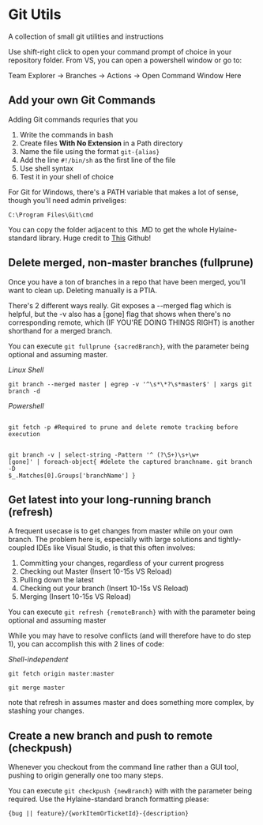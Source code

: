 # Git Utils

A collection of small git utilities and instructions

Use shift-right click to open your command prompt of choice in your repository folder. From VS, you can open a powershell window or go to:

Team Explorer -> Branches -> Actions -> Open Command Window Here

## Add your own Git Commands

Adding Git commands requries that you 
1. Write the commands in bash
2. Create files **With No Extension** in a Path directory
3. Name the file using the format `git-{alias}`
4. Add the line `#!/bin/sh` as the first line of the file
5. Use shell syntax
6. Test it in your shell of choice

For Git for Windows, there's a PATH variable that makes a lot of sense, though you'll need admin priveliges:

` C:\Program Files\Git\cmd `

You can copy the folder adjacent to this .MD to get the whole Hylaine-standard library. Huge credit to [This](https://github.com/shobhitpuri/git-refresh) Github!

## Delete merged, non-master branches (fullprune)

Once you have a ton of branches in a repo that have been merged, you'll want to clean up. Deleting manually is a PTIA.

There's 2 different ways really. Git exposes a --merged flag which is helpful, but the -v also has a [gone] flag that shows when there's no corresponding remote, which (IF YOU'RE DOING THINGS RIGHT) is another shorthand for a merged branch.

You can execute `git fullprune {sacredBranch}`, with the parameter being optional and assuming master.

*Linux Shell*

`git branch --merged master | egrep -v '^\s*\*?\s*master$' | xargs git branch -d`

*Powershell*

<code>
git fetch -p #Required to prune and delete remote tracking before execution

git branch -v |
select-string -Pattern '^  (?<branchName>\S+)\s+\w+ \[gone\]' | 
foreach-object{ 
    #delete the captured branchname.
    git branch -D $_.Matches[0].Groups['branchName']
}</code>


## Get latest into your long-running branch (refresh)

A frequent usecase is to get changes from master while on your own branch. The problem here is, especially with large solutions and tightly-coupled IDEs like Visual Studio, is that this often involves:

1. Committing your changes, regardless of your current progress
2. Checking out Master (Insert 10-15s VS Reload)
3. Pulling down the latest
4. Checking out your branch (Insert 10-15s VS Reload)
5. Merging (Insert 10-15s VS Reload)

You can execute `git refresh {remoteBranch}` with with the parameter being optional and assuming master 

While you may have to resolve conflicts (and will therefore have to do step 1), you can accomplish this with 2 lines of code:

*Shell-independent*

`git fetch origin master:master`

`git merge master`

note that refresh in assumes master and does something more complex, by stashing your changes.

## Create a new branch and push to remote (checkpush)

Whenever you checkout from the command line rather than a GUI tool, pushing to origin generally one too many steps.

You can execute `git checkpush {newBranch}` with with the parameter being required. Use the Hylaine-standard branch formatting please:

`{bug || feature}/{workItemOrTicketId}-{description}`